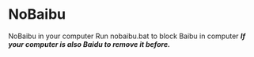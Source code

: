 # NoBaibu
NoBaibu in your computer
Run nobaibu.bat to block Baibu in computer
***If your computer is also Baidu to remove it before.***
